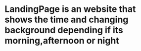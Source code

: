 # LandingPage is an website that shows the time and changing background depending  if its morning,afternoon or night
